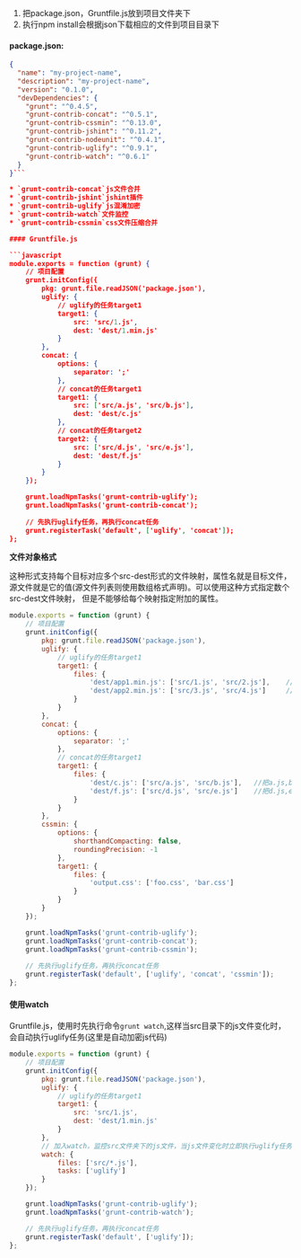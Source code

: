 1. 把package.json，Gruntfile.js放到项目文件夹下
2. 执行npm install会根据json下载相应的文件到项目目录下


#### package.json:

```json
{
  "name": "my-project-name",
  "description": "my-project-name",
  "version": "0.1.0",
  "devDependencies": {
    "grunt": "^0.4.5",
    "grunt-contrib-concat": "^0.5.1",
    "grunt-contrib-cssmin": "^0.13.0",
    "grunt-contrib-jshint": "^0.11.2",
    "grunt-contrib-nodeunit": "^0.4.1",
    "grunt-contrib-uglify": "^0.9.1",
    "grunt-contrib-watch": "^0.6.1"
  }
}```

* `grunt-contrib-concat`js文件合并
* `grunt-contrib-jshint`jshint插件
* `grunt-contrib-uglify`js混淆加密
* `grunt-contrib-watch`文件监控
* `grunt-contrib-cssmin`css文件压缩合并

#### Gruntfile.js

```javascript
module.exports = function (grunt) {
    // 项目配置
    grunt.initConfig({
        pkg: grunt.file.readJSON('package.json'),
        uglify: {
            // uglify的任务target1
            target1: {
                src: 'src/1.js',
                dest: 'dest/1.min.js'
            }
        },
        concat: {
            options: {
                separator: ';'
            },
            // concat的任务target1
            target1: {
                src: ['src/a.js', 'src/b.js'],
                dest: 'dest/c.js'
            },
            // concat的任务target2
            target2: {
                src: ['src/d.js', 'src/e.js'],
                dest: 'dest/f.js'
            }
        }
    });

    grunt.loadNpmTasks('grunt-contrib-uglify');
    grunt.loadNpmTasks('grunt-contrib-concat');
    
    // 先执行uglify任务，再执行concat任务
    grunt.registerTask('default', ['uglify', 'concat']);
};
```

**文件对象格式**

这种形式支持每个目标对应多个src-dest形式的文件映射，属性名就是目标文件，源文件就是它的值(源文件列表则使用数组格式声明)。可以使用这种方式指定数个src-dest文件映射， 但是不能够给每个映射指定附加的属性。

```javascript
module.exports = function (grunt) {
    // 项目配置
    grunt.initConfig({
        pkg: grunt.file.readJSON('package.json'),
        uglify: {
            // uglify的任务target1
            target1: {
                files: {
                    'dest/app1.min.js': ['src/1.js', 'src/2.js'],    //把1.js, 2.js压缩后合并到app1.min.js
                    'dest/app2.min.js': ['src/3.js', 'src/4.js']     //把3.js, 4.js压缩后合并到app2.min.js
                }
            }
        },
        concat: {
            options: {
                separator: ';'
            },
            // concat的任务target1
            target1: {
                files: {
                    'dest/c.js': ['src/a.js', 'src/b.js'],   //把a.js,b.js合并成c.js
                    'dest/f.js': ['src/d.js', 'src/e.js']    //把d.js,e.js合并成f.js
                }
            }
        },
        cssmin: {
            options: {
                shorthandCompacting: false,
                roundingPrecision: -1
            },
            target1: {
                files: {
                    'output.css': ['foo.css', 'bar.css']
                }
            }
        }
    });

    grunt.loadNpmTasks('grunt-contrib-uglify');
    grunt.loadNpmTasks('grunt-contrib-concat');
    grunt.loadNpmTasks('grunt-contrib-cssmin');
    
    // 先执行uglify任务，再执行concat任务
    grunt.registerTask('default', ['uglify', 'concat', 'cssmin']);
};
```

#### 使用watch

Gruntfile.js，使用时先执行命令`grunt watch`,这样当src目录下的js文件变化时，会自动执行uglify任务(这里是自动加密js代码)

```javascript
module.exports = function (grunt) {
    // 项目配置
    grunt.initConfig({
        pkg: grunt.file.readJSON('package.json'),
        uglify: {
            // uglify的任务target1
            target1: {
                src: 'src/1.js',
                dest: 'dest/1.min.js'
            }
        },
        // 加入watch，监控src文件夹下的js文件，当js文件变化时立即执行uglify任务
        watch: {
            files: ['src/*.js'],
            tasks: ['uglify']
        }
    });

    grunt.loadNpmTasks('grunt-contrib-uglify');
    grunt.loadNpmTasks('grunt-contrib-watch');

    // 先执行uglify任务，再执行concat任务
    grunt.registerTask('default', ['uglify']);
};
```
